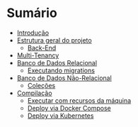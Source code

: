 # Sumário

- [Introdução](./intro.md)
- [Estrutura geral do projeto](./estrutura.md)
  - [Back-End](./backend.md)
- [Multi-Tenancy](./multi-tenancy.md)
- [Banco de Dados Relacional](./banco-relacional.md)
  - [Executando migrations](./migrations.md)
- [Banco de Dados Não-Relacional](./banco-nao-relacional.md)
  - [Coleções](./colecoes.md)
- [Compilação](./compilacao.md)
  - [Executar com recursos da máquina](./executar-maquina.md)
  - [Deploy via Docker Compose](./deploy-compose.md)
  - [Deploy via Kubernetes](./deploy-kubernetes.md)


<!-- TODO: -->

<!-- - Modificando o esquema do banco de dados adequadamente -->
<!-- - Redis? -->
<!-- - MongoDB? -->
